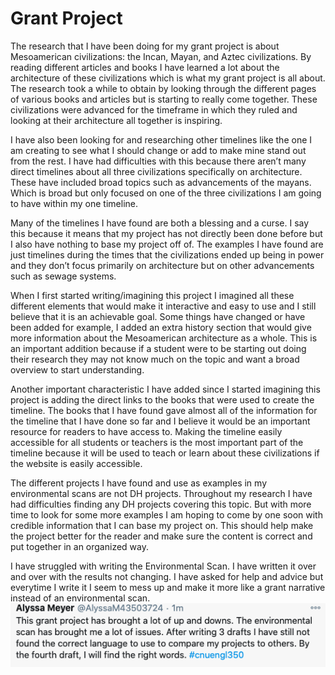 # Grant Project
The research that I have been doing for my grant project is about Mesoamerican civilizations: the Incan, Mayan, and Aztec civilizations. By reading different articles and books I have learned a lot about the architecture of these civilizations which is what my grant project is all about. The research took a while to obtain by looking through the different pages of various books and articles but is starting to really come together. These civilizations were advanced for the timeframe in which they ruled and looking at their architecture all together is inspiring. 

I have also been looking for and researching other timelines like the one I am creating to see what I should change or add to make mine stand out from the rest. I have had difficulties with this because there aren’t many direct timelines about all three civilizations specifically on architecture. These have included broad topics such as advancements of the mayans. Which is broad but only focused on one of the three civilizations I am going to have within my one timeline. 

Many of the timelines I have found are both a blessing and a curse. I say this because it means that my project has not directly been done before but I also have nothing to base my project off of. The examples I have found are just timelines during the times that the civilizations ended up being in power and they don’t focus primarily on architecture but on other advancements such as sewage systems. 

When I first started writing/imagining this project I imagined all these different elements that would make it interactive and easy to use and I still believe that it is an achievable goal. Some things have changed or have been added for example, I added an extra history section that would give more information about the Mesoamerican architecture as a whole. This is an important addition because if a student were to be starting out doing their research they may not know much on the topic and want a broad overview to start understanding. 

Another important characteristic I have added since I started imagining this project is adding the direct links to the books that were used to create the timeline. The books that I have found gave almost all of  the information for the timeline that I have done so far and I believe it would be an important resource for readers to have access to. Making the timeline easily accessible for all students or teachers is the most important part of the timeline because it will be used to teach or learn about these civilizations if the website is easily accessible.

The different projects I have found and use as examples in my environmental scans are not DH projects. Throughout my research I have had difficulties finding any DH projects covering this topic. But with more time to look for some more examples I am hoping to come by one soon with credible information that I can base my project on. This should help make the project better for the reader and make sure the content is correct and put together in an organized way.

I have struggled with writing the Environmental Scan. I have written it over and over with the results not changing. I have asked for help and advice but everytime I write it I seem to mess up and make it more like a grant narrative instead of an environmental scan. 
![Here is a twitter post I wrote form when I was writing the environmental scan.](https://raw.githubusercontent.com/AlyssaM9988/alyssa-meyer/master/Screen%20Shot%202020-11-17%20at%201.10.00%20PM.png)
